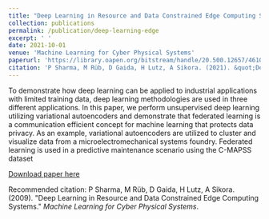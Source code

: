 ```yaml
---
title: "Deep Learning in Resource and Data Constrained Edge Computing Systems"
collection: publications
permalink: /publication/deep-learning-edge
excerpt: ' '
date: 2021-10-01
venue: 'Machine Learning for Cyber Physical Systems'
paperurl: 'https://library.oapen.org/bitstream/handle/20.500.12657/46102/2021_Book_MachineLearningForCyberPhysica.pdf?sequence=1#page=47'
citation: 'P Sharma, M Rüb, D Gaida, H Lutz, A Sikora. (2021). &quot;Deep Learning in Resource and Data Constrained Edge Computing Systems.&quot; <i>Machine Learning for Cyber Physical Systems</i>.'
---
```

To demonstrate how deep learning can be applied to industrial applications with limited training data, deep learning methodologies are used in three different applications. In this paper, we perform unsupervised deep learning utilizing variational autoencoders and demonstrate that federated learning is a communication efficient concept for machine learning that protects data privacy. As an example, variational autoencoders are utilized to cluster and visualize data from a microelectromechanical systems foundry. Federated learning is used in a predictive maintenance scenario using the C-MAPSS dataset

[Download paper here](https://library.oapen.org/bitstream/handle/20.500.12657/46102/2021_Book_MachineLearningForCyberPhysica.pdf?sequence=1#page=47)

Recommended citation: P Sharma, M Rüb, D Gaida, H Lutz, A Sikora. (2009). &quot;Deep Learning in Resource and Data Constrained Edge Computing Systems.&quot; <i>Machine Learning for Cyber Physical Systems</i>.

